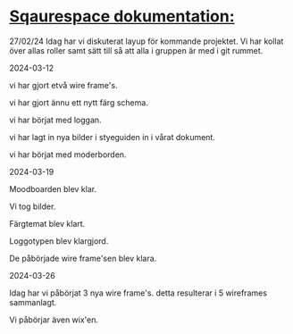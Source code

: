 

# <ins>**Sqaurespace dokumentation:**</ins>

27/02/24
Idag har vi diskuterat layup för kommande projektet. Vi har kollat över allas roller samt sätt till så att alla i gruppen är med i git rummet. 

2024-03-12 

vi har gjort etvå wire frame's.

vi har gjort ännu ett nytt färg schema.

vi har börjat med loggan.

vi har lagt in nya bilder i styeguiden in i vårat dokument.

vi har börjat med moderborden.

2024-03-19

Moodboarden blev klar.

Vi tog bilder.

Färgtemat blev klart.

Loggotypen blev klargjord.

De påbörjade wire frame'sen blev klara.

2024-03-26

Idag har vi påbörjat 3 nya wire frame's. detta resulterar i 5 wireframes sammanlagt.

Vi påbörjar även wix'en. 

